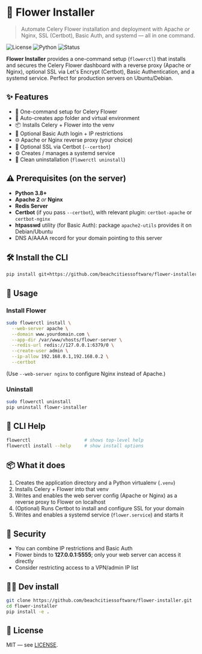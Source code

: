 # 🌼 Flower Installer
> Automate Celery Flower installation and deployment with Apache *or* Nginx, SSL (Certbot), Basic Auth, and systemd — all in one command.

![License](https://img.shields.io/badge/license-MIT-green.svg)
![Python](https://img.shields.io/badge/python-3.8+-blue.svg)
![Status](https://img.shields.io/badge/status-stable-brightgreen.svg)

**Flower Installer** provides a one-command setup (`flowerctl`) that installs and secures the Celery Flower dashboard with a reverse proxy (Apache or Nginx), optional SSL via Let's Encrypt (Certbot), Basic Authentication, and a systemd service. Perfect for production servers on Ubuntu/Debian.

## ✨ Features
- 🚀 One-command setup for Celery Flower
- 🧱 Auto-creates app folder and virtual environment
- 📦 Installs Celery + Flower into the venv
- 🔐 Optional Basic Auth login + IP restrictions
- 🌐 Apache or Nginx reverse proxy (your choice)
- 🔑 Optional SSL via Certbot (`--certbot`)
- ⚙️ Creates / manages a systemd service
- 🧹 Clean uninstallation (`flowerctl uninstall`)

## ⚠️ Prerequisites (on the server)
- **Python 3.8+**
- **Apache 2** *or* **Nginx**
- **Redis Server**
- **Certbot** (if you pass `--certbot`), with relevant plugin: `certbot-apache` or `certbot-nginx`
- **htpasswd** utility (for Basic Auth): package `apache2-utils` provides it on Debian/Ubuntu
- DNS A/AAAA record for your domain pointing to this server

## 🛠️ Install the CLI
```bash
pip install git+https://github.com/beachcitiessoftware/flower-installer.git
```

## 🚀 Usage
### Install Flower
```bash
sudo flowerctl install \
  --web-server apache \
  --domain www.yourdomain.com \
  --app-dir /var/www/vhosts/flower-server \
  --redis-url redis://127.0.0.1:6379/0 \
  --create-user admin \
  --ip-allow 192.168.0.1,192.168.0.2 \
  --certbot
```
(Use `--web-server nginx` to configure Nginx instead of Apache.)

### Uninstall
```bash
sudo flowerctl uninstall
pip uninstall flower-installer
```

## 🧰 CLI Help
```bash
flowerctl                    # shows top-level help
flowerctl install --help     # show install options
```

## 📦 What it does
1. Creates the application directory and a Python virtualenv (`.venv`)
2. Installs Celery + Flower into that venv
3. Writes and enables the web server config (Apache or Nginx) as a reverse proxy to Flower on localhost
4. (Optional) Runs Certbot to install and configure SSL for your domain
5. Writes and enables a systemd service (`flower.service`) and starts it

## 🔐 Security
- You can combine IP restrictions and Basic Auth
- Flower binds to **127.0.0.1:5555**; only your web server can access it directly
- Consider restricting access to a VPN/admin IP list

## 🧑‍💻 Dev install
```bash
git clone https://github.com/beachcitiessoftware/flower-installer.git
cd flower-installer
pip install -e .
```

## 📜 License
MIT — see [LICENSE](LICENSE).
